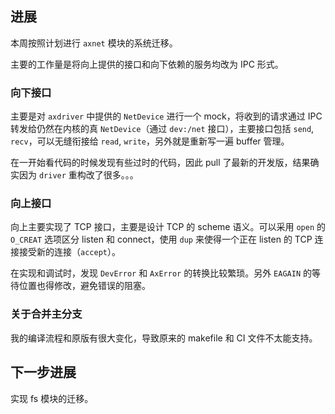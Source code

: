 ## 进展

本周按照计划进行 `axnet` 模块的系统迁移。

主要的工作量是将向上提供的接口和向下依赖的服务均改为 IPC 形式。

### 向下接口

主要是对 `axdriver` 中提供的 `NetDevice` 进行一个 mock，将收到的请求通过 IPC 转发给仍然在内核的真 `NetDevice`（通过 `dev:/net` 接口），主要接口包括 `send`, `recv`，可以无缝衔接给 `read`, `write`，另外就是重新写一遍 buffer 管理。

在一开始看代码的时候发现有些过时的代码，因此 pull 了最新的开发版，结果确实因为 `driver` 重构改了很多。。。

### 向上接口

向上主要实现了 TCP 接口，主要是设计 TCP 的 scheme 语义。可以采用 `open` 的 `O_CREAT` 选项区分 listen 和 connect，使用 `dup` 来使得一个正在 listen 的 TCP 连接接受新的连接（`accept`）。

在实现和调试时，发现 `DevError` 和 `AxError` 的转换比较繁琐。另外 `EAGAIN` 的等待位置也得修改，避免错误的阻塞。

### 关于合并主分支

我的编译流程和原版有很大变化，导致原来的 makefile 和 CI 文件不太能支持。

## 下一步进展

实现 fs 模块的迁移。

